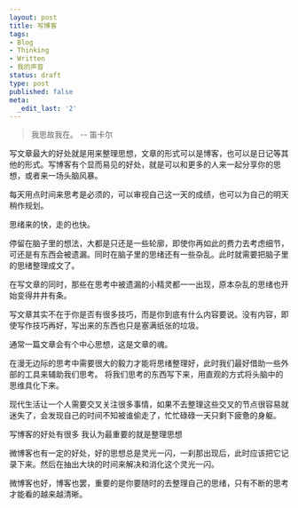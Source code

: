 ```yaml
---
layout: post
title: 写博客
tags:
- Blog
- Thinking
- Written
- 我的声音
status: draft
type: post
published: false
meta:
  _edit_last: '2'
---
```

<blockquote>我思故我在。 -- 笛卡尔</blockquote>

写文章最大的好处就是用来整理思想，文章的形式可以是博客，也可以是日记等其他的形式。写博客有个显而易见的好处，就是可以和更多的人来一起分享你的思想，或者来一场头脑风暴。

每天用点时间来思考是必须的，可以审视自己这一天的成绩，也可以为自己的明天稍作规划。

思绪来的快，走的也快。

停留在脑子里的想法，大都是只还是一些轮廓，即使你再如此的费力去考虑细节，可还是有东西会被遗漏。同时在脑子里的思绪还有一些杂乱。此时就需要把脑子里的思绪整理成文了。

在写文章的同时，那些在思考中被遗漏的小精灵都一一出现，原本杂乱的思绪也开始变得井井有条。

写文章其实不在于你是否有很多技巧，而是你到底有什么内容要说。没有内容，即使写作技巧再好，写出来的东西也只是塞满纸张的垃圾。

通常一篇文章会有个中心思想，这是文章的魂。

在漫无边际的思考中需要很大的毅力才能将思绪整理好，此时我们最好借助一些外部的工具来辅助我们思考。
将我们思考的东西写下来，用直观的方式将头脑中的思维具化下来。

现代生活让一个人需要交叉关注很多事情，如果不去整理这些交叉的节点很容易就迷失了，会发现自己的时间不知被谁偷走了，忙忙碌碌一天只剩下疲惫的身躯。

写博客的好处有很多
我认为最重要的就是整理思想

微博客也有一定的好处，好的思想总是灵光一闪，一刹那出现后，此时应该把它记录下来。然后在抽出大块的时间来解决和消化这个灵光一闪。

微博客也好，博客也罢，重要的是你要随时的去整理自己的思绪，只有不断的思考才能看的越来越清晰。
